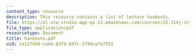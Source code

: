 ```yaml
---
content_type: resource
description: This resource contains a list of lecture handouts.
file: https://ol-ocw-studio-app-qa.s3.amazonaws.com/courses/22-314j-structural-mechanics-in-nuclear-power-technology-fall-2006/ca127d44caeb83fd84fc1794ca7a7933_handouts.pdf
file_type: application/pdf
resourcetype: Document
title: handouts.pdf
uid: ca127d44-caeb-83fd-84fc-1794ca7a7933
---
```

